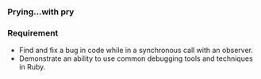 ### Prying...with pry

### Requirement

  - Find and fix a bug in code while in a synchronous call with an observer.
  - Demonstrate an ability to use common debugging tools and techniques in Ruby.
